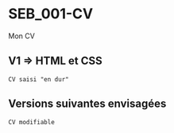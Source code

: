# SEB_001-CV

Mon CV

## V1 => HTML et CSS

    CV saisi "en dur"

## Versions suivantes envisagées

    CV modifiable
